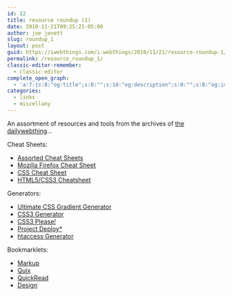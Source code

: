 ```yaml
---
id: 12
title: resource roundup (1)
date: 2010-11-21T09:25:21-05:00
author: joe jenett
slug: roundup_1
layout: post
guid: https://iwebthings.com/i.webthings/2010/11/21/resource-roundup-1/
permalink: /resource_roundup_1/
classic-editor-remember:
  - classic-editor
complete_open_graph:
  - 'a:7:{s:8:"og:title";s:0:"";s:14:"og:description";s:0:"";s:8:"og:image";s:0:"";s:7:"og:type";s:0:"";s:12:"twitter:card";s:7:"summary";s:19:"twitter:description";s:0:"";s:15:"twitter:creator";s:0:"";}'
categories:
  - links
  - miscellany
---
```

An assortment of resources and tools from the archives of [the dailywebthing](http://dailywebthing.com/linkport/)&#8230;

Cheat Sheets:

  * [Assorted Cheat Sheets](http://www.addedbytes.com/cheat-sheets/)
  * [Mozilla Firefox Cheat Sheet](http://lesliefranke.com/files/reference/firefoxcheatsheet.html)
  * [CSS Cheat Sheet](http://lesliefranke.com/files/reference/csscheatsheet.html)
  * [HTML5/CSS3 Cheatsheet](http://www.storiesinflight.com/html5/)

Generators:

  * [Ultimate CSS Gradient Generator](http://www.colorzilla.com/gradient-editor/)
  * [CSS3 Generator](http://css3generator.com/)
  * [CSS3 Please!](http://css3please.com/)
  * [Project Deploy*](http://projectdeploy.org/)
  * [htaccess Generator](http://cooletips.de/htaccess/)

Bookmarklets:

  * [Markup](http://markup.io/)
  * [Quix](http://quixapp.com/)
  * [QuickRead](http://www.readshout.com/quickread)
  * [Design](http://www.sprymedia.co.uk/article/Design)